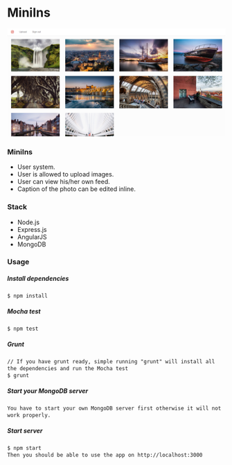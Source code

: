 # MiniIns

![shot](snapshot.png)

### MiniIns

- User system.
- User is allowed to upload images.
- User can view his/her own feed.
- Caption of the photo can be edited inline.

### Stack
- Node.js
- Express.js
- AngularJS
- MongoDB

### Usage

##### Install dependencies
```
$ npm install
```

##### Mocha test
```
$ npm test
```

##### Grunt
```
// If you have grunt ready, simple running "grunt" will install all the dependencies and run the Mocha test
$ grunt
```

##### Start your MongoDB server
```
You have to start your own MongoDB server first otherwise it will not work properly.
```

##### Start server
```
$ npm start
Then you should be able to use the app on http://localhost:3000
```
